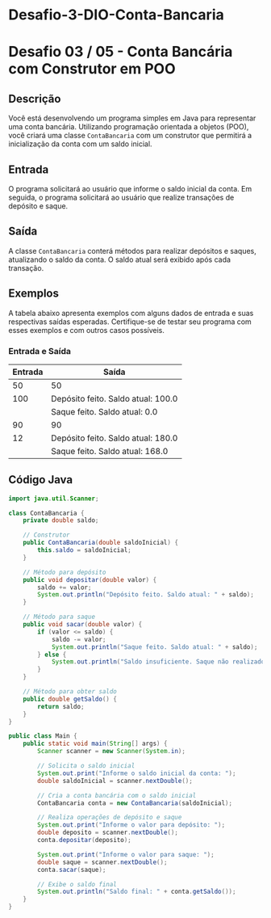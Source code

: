 ﻿# Desafio-3-DIO-Conta-Bancaria
# Desafio 03 / 05 - Conta Bancária com Construtor em POO

## Descrição

Você está desenvolvendo um programa simples em Java para representar uma conta bancária. Utilizando programação orientada a objetos (POO), você criará uma classe `ContaBancaria` com um construtor que permitirá a inicialização da conta com um saldo inicial.

## Entrada

O programa solicitará ao usuário que informe o saldo inicial da conta. Em seguida, o programa solicitará ao usuário que realize transações de depósito e saque.

## Saída

A classe `ContaBancaria` conterá métodos para realizar depósitos e saques, atualizando o saldo da conta. O saldo atual será exibido após cada transação.

## Exemplos

A tabela abaixo apresenta exemplos com alguns dados de entrada e suas respectivas saídas esperadas. Certifique-se de testar seu programa com esses exemplos e com outros casos possíveis.

### Entrada e Saída

| Entrada | Saída |
|---------|-------|
| 50      | 50    |
| 100     | Depósito feito. Saldo atual: 100.0 |
|         | Saque feito. Saldo atual: 0.0      |
| 90      | 90    |
| 12      | Depósito feito. Saldo atual: 180.0 |
|         | Saque feito. Saldo atual: 168.0    |

## Código Java

```java
import java.util.Scanner;

class ContaBancaria {
    private double saldo;

    // Construtor
    public ContaBancaria(double saldoInicial) {
        this.saldo = saldoInicial;
    }

    // Método para depósito
    public void depositar(double valor) {
        saldo += valor;
        System.out.println("Depósito feito. Saldo atual: " + saldo);
    }

    // Método para saque
    public void sacar(double valor) {
        if (valor <= saldo) {
            saldo -= valor;
            System.out.println("Saque feito. Saldo atual: " + saldo);
        } else {
            System.out.println("Saldo insuficiente. Saque não realizado.");
        }
    }

    // Método para obter saldo
    public double getSaldo() {
        return saldo;
    }
}

public class Main {
    public static void main(String[] args) {
        Scanner scanner = new Scanner(System.in);

        // Solicita o saldo inicial
        System.out.print("Informe o saldo inicial da conta: ");
        double saldoInicial = scanner.nextDouble();

        // Cria a conta bancária com o saldo inicial
        ContaBancaria conta = new ContaBancaria(saldoInicial);

        // Realiza operações de depósito e saque
        System.out.print("Informe o valor para depósito: ");
        double deposito = scanner.nextDouble();
        conta.depositar(deposito);

        System.out.print("Informe o valor para saque: ");
        double saque = scanner.nextDouble();
        conta.sacar(saque);

        // Exibe o saldo final
        System.out.println("Saldo final: " + conta.getSaldo());
    }
}
